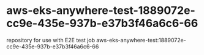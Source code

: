 # aws-eks-anywhere-test-1889072e-cc9e-435e-937b-e37b3f46a6c6-66
repository for use with E2E test job aws-eks-anywhere-test:1889072e-cc9e-435e-937b-e37b3f46a6c6-66
